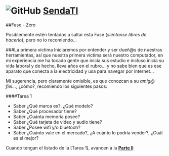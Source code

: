 # ![GitHub](https://github.com/favicon.ico) [SendaTI](https://github.com/silverfox78/SendaTI)

##Fase - Zero

Posiblemente estén tentados a saltar esta Fase (*siéntanse libres de hacerlo*), pero no lo recomiendo…

###La primera victima
Iniciaremos por entender y ser dueñ@s de nuestras herramientas, así que nuestra primera víctima será nuestro computador, en mi experiencia me ha tocado gente que inicia sus estudio e incluso inicia su vida laboral y de hecho, lleva años en el rubro… y no sabe bien que es ese aparato que conecta a la electricidad y usa para navegar por internet…

Mi sugerencia, pero claramente omisible, es que conozcan a su *amig@ fiel…*, ¿cómo?, recomiendo los siguientes pasos:

####Tarea 1
+ Saber ¿Qué marca es?, ¿Qué modelo?
+ Saber ¿Qué procesador tiene?
+ Saber ¿Cuánta memoria posee?
+ Saber ¿Qué tarjeta de video y audio tiene?
+ Saber ¿Posee wifi y/o bluetooh?
+ Saber ¿Cuánto vale en el mercado?, ¿A cuánto lo podría vender?, ¿Cuál es el mejor?

Cuando tengan el listado de la [Tarea 1], avancen a la **[Parte II](https://github.com/silverfox78/SendaTI/tree/master/Fase%20-%200/Parte2.md)**
